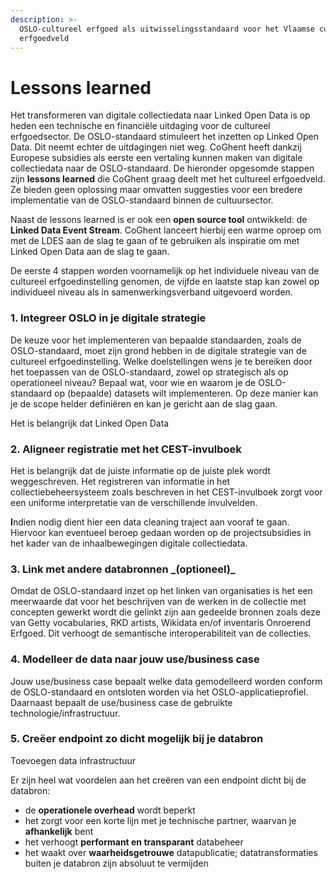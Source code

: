 ```yaml
---
description: >-
  OSLO-cultureel erfgoed als uitwisselingsstandaard voor het Vlaamse culturele
  erfgoedveld
---
```


# Lessons learned

Het transformeren van digitale collectiedata naar Linked Open Data is op heden een technische en financiële uitdaging voor de cultureel erfgoedsector. De OSLO-standaard stimuleert het inzetten op Linked Open Data. Dit neemt echter de uitdagingen niet weg. CoGhent heeft dankzij Europese subsidies als eerste een vertaling kunnen maken van digitale collectiedata naar de OSLO-standaard. De hieronder opgesomde stappen zijn **lessons learned** die CoGhent graag deelt met het cultureel erfgoedveld. Ze bieden geen oplossing maar omvatten suggesties voor een bredere implementatie van de OSLO-standaard binnen de cultuursector.&#x20;

Naast de lessons learned is er ook een **open source tool** ontwikkeld: de **Linked Data Event Stream**. CoGhent lanceert hierbij een warme oproep om met de LDES aan de slag te gaan of te gebruiken als inspiratie om met Linked Open Data aan de slag te gaan.&#x20;

De eerste 4 stappen worden voornamelijk op het individuele niveau van de cultureel erfgoedinstelling genomen, de vijfde en laatste stap kan zowel op individueel niveau als in samenwerkingsverband uitgevoerd worden.&#x20;

### 1. Integreer OSLO in je digitale strategie

De keuze voor het implementeren van bepaalde standaarden, zoals de OSLO-standaard, moet zijn grond hebben in de digitale strategie van de cultureel erfgoedinstelling. Welke doelstellingen wens je te bereiken door het toepassen van de OSLO-standaard, zowel op strategisch als op operationeel niveau? Bepaal wat, voor wie en waarom je de OSLO-standaard op (bepaalde) datasets wilt implementeren. Op deze manier kan je de scope helder definiëren en kan je gericht aan de slag gaan.   &#x20;

Het is belangrijk dat Linked Open Data &#x20;

### **2. Aligneer registratie met het CEST-invulboek**

Het is belangrijk dat de juiste informatie op de juiste plek wordt weggeschreven. Het registreren van informatie in het collectiebeheersysteem zoals beschreven in het CEST-invulboek zorgt voor een uniforme interpretatie van de verschillende invulvelden.  &#x20;

**I**ndien nodig dient hier een data cleaning traject aan vooraf te gaan. Hiervoor kan eventueel beroep gedaan worden op de projectsubsidies in het kader van de inhaalbewegingen digitale collectiedata.

### **3. Link met andere databronnen **_**(optioneel)**_

Omdat de OSLO-standaard inzet op het linken van organisaties is het een meerwaarde dat voor het beschrijven van de werken in de collectie met concepten gewerkt wordt die gelinkt zijn aan gedeelde bronnen zoals deze van Getty vocabularies, RKD artists, Wikidata en/of inventaris Onroerend Erfgoed. Dit verhoogt de semantische interoperabiliteit van de collecties.

### 4. Modelleer de data naar jouw use/business case&#x20;

Jouw use/business case bepaalt welke data gemodelleerd worden conform de OSLO-standaard en ontsloten worden via het OSLO-applicatieprofiel. Daarnaast bepaalt de use/business case de gebruikte technologie/infrastructuur. &#x20;

### 5. Creëer endpoint zo dicht mogelijk bij je databron

Toevoegen data infrastructuur&#x20;

Er zijn heel wat voordelen aan het creëren van een endpoint dicht bij de databron:

* de **operationele overhead** wordt beperkt
* het zorgt voor een korte lijn met je technische partner, waarvan je **afhankelijk** bent&#x20;
* het verhoogt **performant en transparant** databeheer
* het waakt over **waarheidsgetrouwe** datapublicatie; datatransformaties buiten je databron zijn absoluut te vermijden


